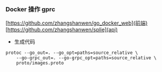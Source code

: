 ### Docker 操作 gprc 

[https://github.com/zhangshanwen/go_docker_web](前端)
[https://github.com/zhangshanwen/splie](api)
- 生成代码
```shell script
protoc --go_out=. --go_opt=paths=source_relative \
    --go-grpc_out=. --go-grpc_opt=paths=source_relative \
    proto/images.proto
```
